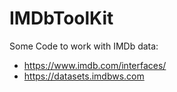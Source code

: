 # IMDbToolKit

Some Code to work with IMDb data: 
* https://www.imdb.com/interfaces/
* https://datasets.imdbws.com
